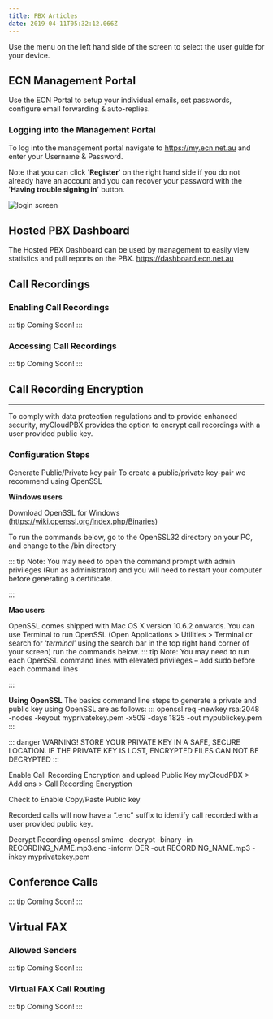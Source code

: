 ```yaml
---
title: PBX Articles
date: 2019-04-11T05:32:12.066Z
---
```

Use the menu on the left hand side of the screen to select the user guide for your device.

## ECN Management Portal

Use the ECN Portal to setup your individual emails, set passwords, configure email forwarding & auto-replies.

### Logging into the Management Portal

To log into the management portal navigate to <https://my.ecn.net.au> and enter your Username & Password.

Note that you can click '**Register**' on the right hand side if you do not already have an account and you can recover your password with the '**Having trouble signing in**' button.

![login screen](/images/screen-shot-2019-04-15-at-2.49.17-pm.png)

## Hosted PBX Dashboard

The Hosted PBX Dashboard can be used by management to easily view statistics and pull reports on the PBX.
<https://dashboard.ecn.net.au>
## Call Recordings

### Enabling Call Recordings
::: tip 
Coming Soon! 
:::
### Accessing Call Recordings
::: tip 
Coming Soon! 
:::
## Call Recording Encryption
- - -

To comply with data protection regulations and to provide enhanced security, myCloudPBX provides the option to encrypt call recordings with a user provided public key.

### Configuration Steps
Generate Public/Private key pair
To create a public/private key-pair we recommend using OpenSSL

**Windows users**

Download OpenSSL for Windows (<https://wiki.openssl.org/index.php/Binaries>)

To run the commands below, go to the OpenSSL32 directory on your PC, and change to the /bin directory

::: tip Note: You may need to open the command prompt with admin privileges (Run as administrator) and you will need to restart your computer before generating a certificate.

:::

**Mac users**

OpenSSL comes shipped with Mac OS X version 10.6.2 onwards. 
You can use Terminal to run OpenSSL (Open Applications > Utilities > Terminal or search for ‘_terminal_’ using the search bar in the top right hand corner of your screen) run the commands below.
::: tip Note: You may need to run each OpenSSL command lines with elevated privileges – add sudo before each command lines

:::

**Using OpenSSL**
The basics command line steps to generate a private and public key using OpenSSL are as follows:
:::
 openssl req -newkey rsa:2048 -nodes -keyout myprivatekey.pem -x509 -days 1825 -out mypublickey.pem
:::

::: danger WARNING! 
STORE YOUR PRIVATE KEY IN A SAFE, SECURE LOCATION. IF THE PRIVATE KEY IS LOST, ENCRYPTED FILES CAN NOT BE DECRYPTED
:::

 

Enable Call Recording Encryption and upload Public Key
myCloudPBX > Add ons > Call Recording Encryption

Check to Enable
Copy/Paste Public key

Recorded calls will now have a “.enc” suffix to identify call recorded with a user provided public key.

 

Decrypt Recording
openssl smime -decrypt -binary -in RECORDING_NAME.mp3.enc -inform DER -out RECORDING_NAME.mp3 -inkey myprivatekey.pem

## Conference Calls

::: tip 
Coming Soon! 
:::
## Virtual FAX
### Allowed Senders
::: tip 
Coming Soon! 
:::
### Virtual FAX Call Routing
::: tip 
Coming Soon! 
:::
